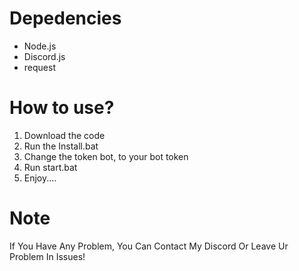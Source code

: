 # Depedencies
 - Node.js
 - Discord.js
 - request
# How to use?
 1. Download the code
 2. Run the Install.bat
 3. Change the token bot, to your bot token
 4. Run start.bat
 5. Enjoy....
# Note
 If You Have Any Problem, You Can Contact My Discord Or Leave Ur Problem In Issues!
